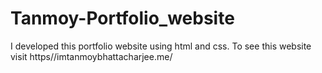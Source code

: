 # Tanmoy-Portfolio_website
I developed this portfolio website using html and css. To see this website visit https//imtanmoybhattacharjee.me/
